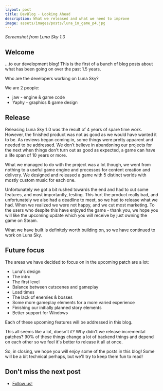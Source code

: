 ```yaml
---
layout: post
title: DevBlog - Looking Ahead
description: What we released and what we need to improve 
image: assets/images/posts/luna_in_game_p4.jpg
---
```

<i>Screenshot from Luna Sky 1.0</i>

<h2>Welcome</h2>
...to our development blog! This is the first of a bunch of blog posts about what has been going on over the past 1.5 years.

Who are the developers working on Luna Sky? 

We are 2 people:
<ul>
    <li>jaw - engine & game code</li>
    <li>Yaphy - graphics & game design</li>
</ul>

<h2>Release</h2>

Releasing Luna Sky 1.0 was the result of 4 years of spare time work. However, the finished product was not as good as we would have wanted it to be.
As reviews began coming in, some things were pretty apparent and needed to be addressed. We don't believe in abandoning our
projects for the next when things don't turn out as good as expected, a game can have a life span of 10 years or more.

What we managed to do with the project was a lot though, we went from nothing to a useful game engine and processes for content
creation and delivery. We designed and released a game with 5 distinct worlds with mostly custom music for each one.
 
Unfortunately we got a bit rushed towards the end and had to cut some features, and most importantly, testing. 
This hurt the product really bad, and unfortunately we also had a deadline to meet, so we had to release what we had. 
When we realized we were not happy, and we cut most marketing. To the users who despite this have enjoyed the game - thank you, we hope
you will like the upcoming update which you will receive by just owning the game on Steam.

What we have built is definitely worth building on, so we have continued to work on Luna Sky.

<h2>Future focus</h2>
The areas we have decided to focus on in the upcoming patch are a lot:
<ul>
    <li>Luna's design</li>
    <li>The intro</li>
    <li>The first level</li>
    <li>Balance between cutscenes and gameplay</li>
    <li>Load times</li>
    <li>The lack of enemies & bosses</li>
    <li>Some more gameplay elements for a more varied experience</li>
    <li>Finishing our initially planned story elements</li>
    <li>Better support for Windows</li>
</ul>

Each of these upcoming features will be addressed in this blog.

This all seems like a lot, doesn't it? Why didn't we release incremental patches? 90% of these things change a lot of backend things
and depend on each other so we feel it's better to release it all at once. 
 
So, in closing, we hope you will enjoy some of the posts in this blog! Some will be a bit technical perhaps, but we'll try to keep them fun to read!

<h2>Don't miss the next post</h2>

<ul class="actions horizontal">
    <li><a href="https://www.facebook.com/VovoidMediaTech/" class="button">Follow us!</a></li>
</ul>
